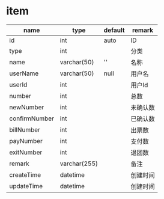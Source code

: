 # item
name | type | default | remark 
---|---|---|---
id | int | auto | ID
type | int | | 分类
name | varchar(50) | '' | 名称
userName | varchar(50) | null | 用户名
userId|int| |用户Id
number | int |  | 总数
newNumber | int |  | 未确认数
confirmNumber | int |  | 已确认数
billNumber | int |  | 出票数
payNumber | int |  | 支付数
exitNumber | int |  | 退团数
remark|varchar(255)| |备注
createTime | datetime | | 创建时间
updateTime | datetime | | 创建时间